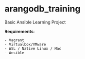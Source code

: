 # arangodb_training
Basic Ansible Learning Project

**Requirements**:

    - Vagrant
    - Virtualbox/VMware
    - WSL / Native Linux / Mac
    - Ansible